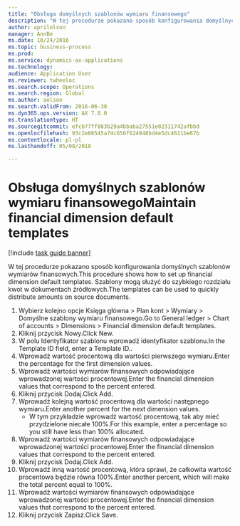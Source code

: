 ```yaml
--- 
title: "Obsługa domyślnych szablonów wymiaru finansowego"
description: "W tej procedurze pokazano sposób konfigurowania domyślnych szablonów wymiarów finansowych."
author: aprilolson
manager: AnnBe
ms.date: 10/24/2016
ms.topic: business-process
ms.prod: 
ms.service: dynamics-ax-applications
ms.technology: 
audience: Application User
ms.reviewer: twheeloc
ms.search.scope: Operations
ms.search.region: Global
ms.author: aolson
ms.search.validFrom: 2016-06-30
ms.dyn365.ops.version: AX 7.0.0
ms.translationtype: HT
ms.sourcegitcommit: efcb77ff883b29a4bbaba27551e02311742afbbd
ms.openlocfilehash: 93c2e06545a74c656f624848bd4e5dc4611be67b
ms.contentlocale: pl-pl
ms.lasthandoff: 05/08/2018

---
```

# <a name="maintain-financial-dimension-default-templates"></a><span data-ttu-id="fa735-103">Obsługa domyślnych szablonów wymiaru finansowego</span><span class="sxs-lookup"><span data-stu-id="fa735-103">Maintain financial dimension default templates</span></span>

[!include [task guide banner](../../includes/task-guide-banner.md)]

<span data-ttu-id="fa735-104">W tej procedurze pokazano sposób konfigurowania domyślnych szablonów wymiarów finansowych.</span><span class="sxs-lookup"><span data-stu-id="fa735-104">This procedure shows how to set up financial dimension default templates.</span></span> <span data-ttu-id="fa735-105">Szablony mogą służyć do szybkiego rozdziału kwot w dokumentach źródłowych.</span><span class="sxs-lookup"><span data-stu-id="fa735-105">The templates can be used to quickly distribute amounts on source documents.</span></span>

1. <span data-ttu-id="fa735-106">Wybierz kolejno opcje Księga główna > Plan kont > Wymiary > Domyślne szablony wymiaru finansowego.</span><span class="sxs-lookup"><span data-stu-id="fa735-106">Go to General ledger > Chart of accounts > Dimensions > Financial dimension default templates.</span></span>
2. <span data-ttu-id="fa735-107">Kliknij przycisk Nowy.</span><span class="sxs-lookup"><span data-stu-id="fa735-107">Click New.</span></span>
3. <span data-ttu-id="fa735-108">W polu Identyfikator szablonu wprowadź identyfikator szablonu.</span><span class="sxs-lookup"><span data-stu-id="fa735-108">In the Template ID field, enter a Template ID..</span></span>
4. <span data-ttu-id="fa735-109">Wprowadź wartość procentową dla wartości pierwszego wymiaru.</span><span class="sxs-lookup"><span data-stu-id="fa735-109">Enter the percentage for the first dimension values.</span></span>
5. <span data-ttu-id="fa735-110">Wprowadź wartości wymiarów finansowych odpowiadające wprowadzonej wartości procentowej.</span><span class="sxs-lookup"><span data-stu-id="fa735-110">Enter the financial dimension values that correspond to the percent entered.</span></span>
6. <span data-ttu-id="fa735-111">Kliknij przycisk Dodaj.</span><span class="sxs-lookup"><span data-stu-id="fa735-111">Click Add.</span></span>
7. <span data-ttu-id="fa735-112">Wprowadź kolejną wartość procentową dla wartości następnego wymiaru.</span><span class="sxs-lookup"><span data-stu-id="fa735-112">Enter another percent for the next dimension values.</span></span>
    * <span data-ttu-id="fa735-113">W tym przykładzie wprowadź wartość procentową, tak aby mieć przydzielone niecałe 100%.</span><span class="sxs-lookup"><span data-stu-id="fa735-113">For this example, enter a percentage so you still have less than 100% allocated.</span></span>  
8. <span data-ttu-id="fa735-114">Wprowadź wartości wymiarów finansowych odpowiadające wprowadzonej wartości procentowej.</span><span class="sxs-lookup"><span data-stu-id="fa735-114">Enter the financial dimension values that correspond to the percent entered.</span></span>
9. <span data-ttu-id="fa735-115">Kliknij przycisk Dodaj.</span><span class="sxs-lookup"><span data-stu-id="fa735-115">Click Add.</span></span>
10. <span data-ttu-id="fa735-116">Wprowadź inną wartość procentową, która sprawi, że całkowita wartość procentowa będzie równa 100%.</span><span class="sxs-lookup"><span data-stu-id="fa735-116">Enter another percent, which will make the total percent equal to 100%.</span></span>
11. <span data-ttu-id="fa735-117">Wprowadź wartości wymiarów finansowych odpowiadające wprowadzonej wartości procentowej.</span><span class="sxs-lookup"><span data-stu-id="fa735-117">Enter the financial dimension values that correspond to the percent entered.</span></span>
12. <span data-ttu-id="fa735-118">Kliknij przycisk Zapisz.</span><span class="sxs-lookup"><span data-stu-id="fa735-118">Click Save.</span></span>


